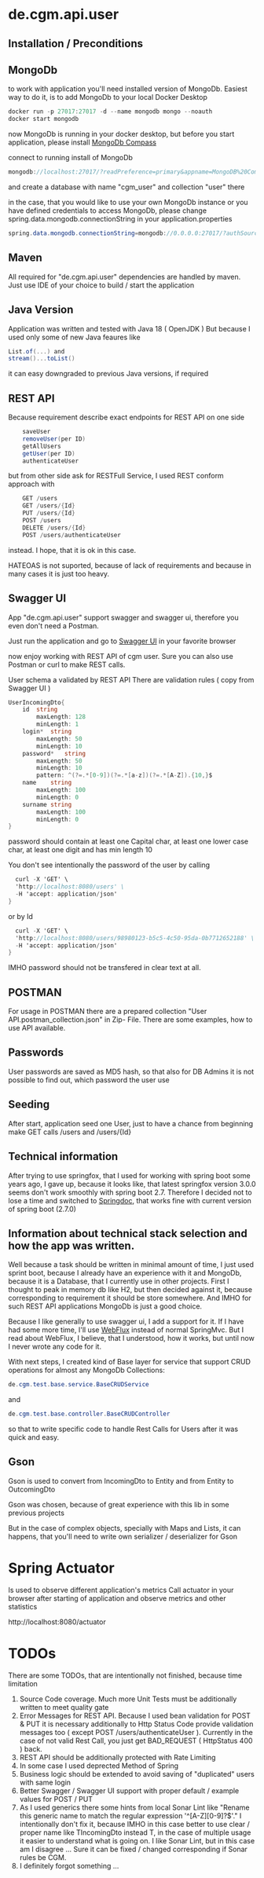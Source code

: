 # de.cgm.api.user

## Installation / Preconditions

## MongoDb

to work with application you'll need installed version
of MongoDb. Easiest way to do it, is to add MongoDb to
your local Docker Desktop

```cs
docker run -p 27017:27017 -d --name mongodb mongo --noauth
docker start mongodb
```

now MongoDb is running in your docker desktop, but 
before you start application, please install
[MongoDb Compass][1]

[1]: https://www.mongodb.com/try/download/compass "MongoDb Compass"

connect to running install of MongoDb

```cs
mongodb://localhost:27017/?readPreference=primary&appname=MongoDB%20Compass&ssl=false
```

and create a database with name "cgm_user" and collection "user" there

in the case, that you would like to use your own MongoDb instance or 
you have defined credentials to access MongoDb, please change
spring.data.mongodb.connectionString in your application.properties

```cs
spring.data.mongodb.connectionString=mongodb://0.0.0.0:27017/?authSource=admin&readPreference=primary&appname=MongoDB%20Compass&ssl=false
```

## Maven

All required for "de.cgm.api.user" dependencies are handled by maven.
Just use IDE of your choice to build / start the application

## Java Version

Application was written and tested with Java 18 ( OpenJDK )
But because I used only some of new Java feaures
like 

```cs
List.of(...) and
stream()...toList()
```

it can easy downgraded to previous Java versions, if required

## REST API

Because requirement describe exact endpoints for REST API on one side

```cs
    saveUser
    removeUser(per ID)  
    getAllUsers  
    getUser(per ID)  
    authenticateUser
```
but from other side ask for RESTFull Service, I used REST conform approach
with

```cs
    GET /users
    GET /users/{Id}
    PUT /users/{Id}
    POST /users
    DELETE /users/{Id} 
    POST /users/authenticateUser
```
instead. I hope, that it is ok in this case.

HATEOAS is not suported, because of lack of requirements and because
in many cases it is just too heavy.

## Swagger UI

App "de.cgm.api.user" support swagger and swagger ui, therefore you
even don't need a Postman.

Just run the application and go to [Swagger UI][2] in your favorite browser

[2]: http://localhost:8080/swagger-ui/index.html "Swagger UI"

now enjoy working with REST API of cgm user.
Sure you can also use Postman or curl to make REST calls.

User schema a validated by REST API
There are validation rules ( copy from Swagger UI )
```cs
UserIncomingDto{
	id	string
		maxLength: 128
		minLength: 1
	login*	string
		maxLength: 50
		minLength: 10
	password*	string
		maxLength: 50
		minLength: 10
		pattern: ^(?=.*[0-9])(?=.*[a-z])(?=.*[A-Z]).{10,}$
	name	string
		maxLength: 100
		minLength: 0
	surname	string
		maxLength: 100
		minLength: 0
}
```

password should contain at least one Capital char, at least one lower case char, at least one digit and
has min length 10

You don't see intentionally the password of the user by calling

```cs
  curl -X 'GET' \
  'http://localhost:8080/users' \
  -H 'accept: application/json'
}
```

or by Id

```cs
  curl -X 'GET' \
  'http://localhost:8080/users/98980123-b5c5-4c50-95da-0b7712652188' \
  -H 'accept: application/json'
}
```

IMHO password should not be transfered in clear text at all.

## POSTMAN

For usage in POSTMAN there are a prepared collection
"User API.postman_collection.json" in Zip- File. 
There are some examples, how to use API available.

## Passwords

User passwords are saved as MD5 hash, so that also for DB Admins
it is not possible to find out, which password the user use

## Seeding

After start, application seed one User, just to have a chance from beginning
make GET calls /users and /users/{Id}

## Technical information

After trying to use springfox, that I used for working with spring boot some years
ago, I gave up, because it looks like, that latest springfox version 3.0.0 seems
don't work smoothly with spring boot 2.7. Therefore I decided not to lose a time and 
switched to [Springdoc][3], that works fine with current version of spring boot (2.7.0)

[3]: https://springdoc.org/ "Springdoc"

## Information about technical stack selection and how the app was written.

Well because a task should be written in minimal amount of time,
I just used sprint boot, because I already have an experience with
it and MongoDb, because it is a Database, that I currently use in other projects.
First I thought to peak in memory db like H2, but then decided against
it, because corresponding to requirement it should be store somewhere.
And IMHO for such REST API applications MongoDb is just a good choice.

Because I like generally to use swagger ui, I add a support for it.
If I have had some more time, I'll use [WebFlux][4] instead of normal
SpringMvc. But I read about WebFlux, I believe, that I understood, 
how it works, but until now I never wrote any code for it.

[4]: https://docs.spring.io/spring-framework/docs/current/reference/html/web-reactive.html "WebFlux"

With next steps, I created kind of Base layer for 
service that support CRUD operations for almost any
MongoDb Collections:

```cs
de.cgm.test.base.service.BaseCRUDService
```

and

```cs
de.cgm.test.base.controller.BaseCRUDController
```

so that to write specific code to handle Rest Calls for Users
after it was quick and easy.

## Gson

Gson is used to convert from IncomingDto to Entity
and from Entity to OutcomingDto

Gson was chosen, because of great experience with this lib
in some previous projects

But in the case of complex objects, specially
with Maps and Lists, it can happens, that you'll need to write
own serializer / deserializer for Gson

# Spring Actuator

Is used to observe different application's metrics
Call actuator in your browser after starting of application
and observe metrics and other statistics

http://localhost:8080/actuator

# TODOs

There are some TODOs, that are intentionally not finished, because
time limitation

1) Source Code coverage. Much more Unit Tests must be additionally written to meet quality gate
2) Error Messages for REST API. Because I used bean validation for POST & PUT
it is necessary additionally to Http Status Code provide validation messages too
   ( except POST /users/authenticateUser ).
Currently in the case of not valid Rest Call, you just get BAD_REQUEST ( HttpStatus 400 ) back.
3) REST API should be additionally protected with Rate Limiting
4) In some case I used deprected Method of Spring
5) Business logic should be extended to avoid saving of "duplicated" users with same login
6) Better Swagger / Swagger UI support with proper default / example values
for POST / PUT
7) As I used generics there some hints from local Sonar Lint like
   "Rename this generic name to match the regular expression '^[A-Z][0-9]?$'."
   I intentionally don't fix it, because IMHO in this case better to use clear / proper
   name like TIncomingDto instead T, in the case of multiple usage it easier to understand
   what is going on. I like Sonar Lint, but in this case am I disagree ...
   Sure it can be fixed / changed corresponding if Sonar rules be CGM.
8) I definitely forgot something ...